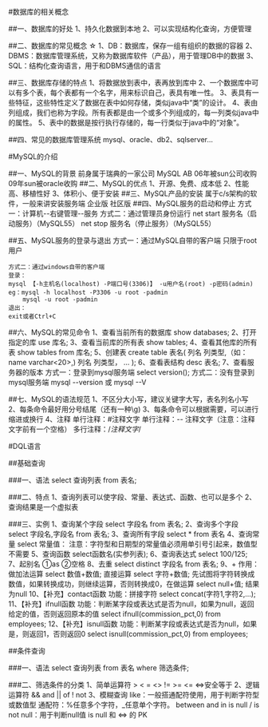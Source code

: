 #数据库的相关概念

##一、数据库的好处
    1、持久化数据到本地
    2、可以实现结构化查询，方便管理


##二、数据库的常见概念  ☆
    1、DB：数据库，保存一组有组织的数据的容器
    2、DBMS：数据库管理系统，又称为数据库软件（产品），用于管理DB中的数据
    3、SQL：结构化查询语言，用于和DBMS通信的语言

##三、数据库存储的特点
    1、将数据放到表中，表再放到库中
    2、一个数据库中可以有多个表，每个表都有一个名字，用来标识自己，表具有唯一性。
    3、表具有一些特征，这些特性定义了数据在表中如何存储，类似java中“类”的设计。
    4、表由列组成，我们也称为字段。所有表都是由一个或多个列组成的，每一列类似java中的属性。
    5、表中的数据是按行执行存储的，每一行类似于java中的“对象”。

##四、常见的数据库管理系统
    mysql、oracle、db2、sqlserver...

#MySQL的介绍

##一、MySQL的背景
    前身属于瑞典的一家公司 MySQL AB
    06年被sun公司收购
    09年sun被oracle收购
##二、MySQL的优点
    1、开源、免费、成本低
    2、性能高、移植性好
    3、体积小、便于安装
##三、MySQL产品的安装
    属于c/s架构的软件，一般来讲安装服务端
    企业版
    社区版
##四、MySQL服务的启动和停止
    方式一：计算机--右键管理--服务
    方式二：通过管理员身份运行
    net start 服务名（启动服务）（MySQL55）
    net stop 服务名（停止服务）（MySQL55）

##五、MySQL服务的登录与退出
    方式一：通过MySQL自带的客户端
    只限于root用户

    方式二：通过windows自带的客户端
    登录：
    mysql 【-h主机名(localhost) -P端口号(3306)】 -u用户名(root) -p密码(admin)
    eg：mysql -h localhost -P3306 -u root -padmin
        mysql -u root -padmin
    退出：
    exit或者Ctrl+C

##六、MySQL的常见命令
    1、查看当前所有的数据库
    show databases;
    2、打开指定的库
    use 库名;
    3、查看当前库的所有表
    show tables;
    4、查看其他库的所有表
    show tables from 库名;
    5、创建表
    create table 表名(
        列名 列类型,（如：name varchar<20>,)
        列名 列类型，
        ...
    );
    6、查看表结构
    desc 表名;
    7、查看服务器的版本
    方式一：登录到mysql服务端
    select version();
    方式二：没有登录到mysql服务端
    mysql --version
    或
    mysql --V

##七、MySQL的语法规范
    1、不区分大小写，建议关键字大写，表名列名小写
    2、每条命令最好用分号结尾（还有一种\g)
    3、每条命令可以根据需要，可以进行缩进或换行
    4、注释
        单行注释：#注释文字
        单行注释：-- 注释文字（注意：注释文字前有一个空格）
        多行注释：/*注释文字*/


#DQL语言

##基础查询

###一、语法
    select 查询列表
    from 表名;

###二、特点
    1、查询列表可以使字段、常量、表达式、函数、也可以是多个
    2、查询结果是一个虚拟表

###三、实例
    1、查询某个字段
    select 字段名 from 表名;
    2、查询多个字段
    select 字段名,字段名 from 表名;
    3、查询所有字段
    select * from 表名
    4、查询常量
    select 常量值：
    注意：字符型和日期型的常量值必须用单引号引起来，数值型不需要
    5、查询函数
    select函数名(实参列表);
    6、查询表达式
    select 100/125;
    7、起别名
    ①as
    ②空格
    8、去重
    select distinct 字段名 from 表名;
    9、+
    作用：做加法运算
    select 数值+数值; 直接运算
    select 字符+数值; 先试图将字符转换成数值，如果转换成功，则继续运算，否则转换成0，在做运算
    select null+值; 结果为null
    10、【补充】contact函数
    功能：拼接字符
    select concat(字符1,字符2,...);
    11、【补充】ifnull函数
    功能：判断某字段或表达式是否为null，如果为null，返回给定的值，否则返回原本的值
    select ifnull(commission_pct,0) from employees;
    12、【补充】isnull函数
    功能：判断某字段或表达式是否为null，如果是，则返回1，否则返回0
    select isnull(commission_pct,0) from employees;

##条件查询

###一、语法
    select 查询列表
    from 表名
    where 筛选条件;

###二、筛选条件的分类
    1、简单运算符
    > < = <> != >= <= <=>安全等于
    2、逻辑运算符
    && and
    || of
    !  not
    3、模糊查询
    like：一般搭通配符使用，用于判断字符型或数值型
    通配符：%任意多个字符，_任意单个字符。
    between and
    in
    is null / is not null：用于判断null值
    is null 和 <=> 的 PK

